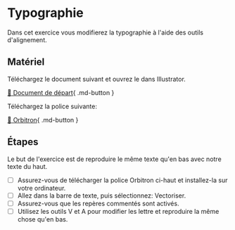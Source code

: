 # Typographie
Dans cet exercice vous modifierez la typographie à l'aide des outils d'alignement.   

      

## Matériel
Téléchargez le document suivant et ouvrez le dans Illustrator.      

[📁 Document de départ](https://cmontmorency365.sharepoint.com/:u:/s/TIM-582214-Animation2d77/EdSxZoGdHx1LrERsFFMEc7kBt7sCnuxPyd6IwSMiK30Szg?e=zPRkwM){ .md-button }       


Téléchargez la police suivante:     

[📁 Orbitron](https://cmontmorency365.sharepoint.com/:f:/s/TIM-582214-Animation2d77/EkHHY-O-xaZBkyVZbInDtVcB14WGxaENIWhbwvNfdYS5pA?e=LsgDdX){ .md-button }       

      

## Étapes
Le but de l'exercice est de reproduire le même texte qu'en bas avec notre texte du haut.   

- [ ] Assurez-vous de télécharger la police Orbitron ci-haut et installez-la sur votre ordinateur.
- [ ] Allez dans la barre de texte, puis sélectionnez: Vectoriser.
- [ ] Assurez-vous que les repères commentés sont activés.
- [ ] Utilisez les outils V et A pour modifier les lettre et reproduire la même chose qu'en bas.
